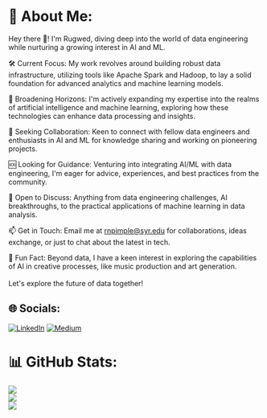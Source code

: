 # 💫 About Me:
Hey there 👋! I'm Rugwed, diving deep into the world of data engineering while nurturing a growing interest in AI and ML.

🛠 Current Focus: My work revolves around building robust data infrastructure, utilizing tools like Apache Spark and Hadoop, to lay a solid foundation for advanced analytics and machine learning models.

🌱 Broadening Horizons: I'm actively expanding my expertise into the realms of artificial intelligence and machine learning, exploring how these technologies can enhance data processing and insights.

🤝 Seeking Collaboration: Keen to connect with fellow data engineers and enthusiasts in AI and ML for knowledge sharing and working on pioneering projects.

🆘 Looking for Guidance: Venturing into integrating AI/ML with data engineering, I'm eager for advice, experiences, and best practices from the community.

💬 Open to Discuss: Anything from data engineering challenges, AI breakthroughs, to the practical applications of machine learning in data analysis.

📫 Get in Touch: Email me at rnpimple@syr.edu for collaborations, ideas exchange, or just to chat about the latest in tech.

🎉 Fun Fact: Beyond data, I have a keen interest in exploring the capabilities of AI in creative processes, like music production and art generation.<br><br>Let's explore the future of data together!


## 🌐 Socials:
[![LinkedIn](https://img.shields.io/badge/LinkedIn-%230077B5.svg?logo=linkedin&logoColor=white)](https://linkedin.com/in/https://www.linkedin.com/in/rugwedpimple/) [![Medium](https://img.shields.io/badge/Medium-12100E?logo=medium&logoColor=white)](https://medium.com/@https://medium.com/@rugwedpimple) 





# 📊 GitHub Stats:
![](https://github-readme-stats.vercel.app/api?username=rugwed09&theme=vue-dark&hide_border=false&include_all_commits=false&count_private=false)<br/>
![](https://github-readme-streak-stats.herokuapp.com/?user=rugwed09&theme=vue-dark&hide_border=false)<br/>
![](https://github-readme-stats.vercel.app/api/top-langs/?username=rugwed09&theme=vue-dark&hide_border=false&include_all_commits=false&count_private=false&layout=compact)

<!-- Proudly created with GPRM ( https://gprm.itsvg.in ) -->

